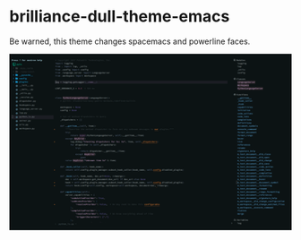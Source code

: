 # brilliance-dull-theme-emacs

Be warned, this theme changes spacemacs and powerline faces.

![screenshot](https://raw.githubusercontent.com/bizzyman/brilliance-dull-theme-emacs/master/scrot.png)


